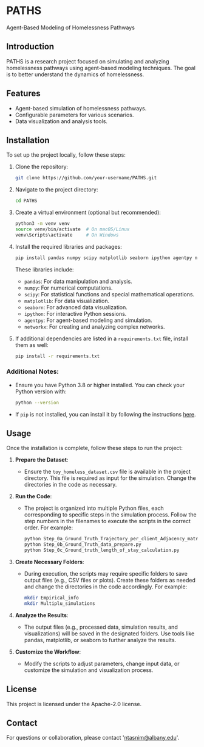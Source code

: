 # PATHS
Agent-Based Modeling of Homelessness Pathways

## Introduction
PATHS is a research project focused on simulating and analyzing homelessness pathways using agent-based modeling techniques. The goal is to better understand the dynamics of homelessness.

## Features
- Agent-based simulation of homelessness pathways.
- Configurable parameters for various scenarios.
- Data visualization and analysis tools.

## Installation
To set up the project locally, follow these steps:

1. Clone the repository:
   ```bash
   git clone https://github.com/your-username/PATHS.git
   ```
2. Navigate to the project directory:
   ```bash
   cd PATHS
   ```
3. Create a virtual environment (optional but recommended):
   ```bash
   python3 -m venv venv
   source venv/bin/activate  # On macOS/Linux
   venv\Scripts\activate     # On Windows
   ```
4. Install the required libraries and packages:
   ```bash
   pip install pandas numpy scipy matplotlib seaborn ipython agentpy networkx
   ```
   These libraries include:
   - `pandas`: For data manipulation and analysis.
   - `numpy`: For numerical computations.
   - `scipy`: For statistical functions and special mathematical operations.
   - `matplotlib`: For data visualization.
   - `seaborn`: For advanced data visualization.
   - `ipython`: For interactive Python sessions.
   - `agentpy`: For agent-based modeling and simulation.
   - `networkx`: For creating and analyzing complex networks.

5. If additional dependencies are listed in a `requirements.txt` file, install them as well:
   ```bash
   pip install -r requirements.txt
   ```

### Additional Notes:
- Ensure you have Python 3.8 or higher installed. You can check your Python version with:
   ```bash
   python --version
   ```
- If `pip` is not installed, you can install it by following the instructions [here](https://pip.pypa.io/en/stable/installation/).

## Usage
Once the installation is complete, follow these steps to run the project:

1. **Prepare the Dataset**:
   - Ensure the `toy_homeless_dataset.csv` file is available in the project directory. This file is required as input for the simulation. Change the directories in the code as necessary.

2. **Run the Code**:
   - The project is organized into multiple Python files, each corresponding to specific steps in the simulation process. Follow the step numbers in the filenames to execute the scripts in the correct order. For example:
     ```bash
     python Step_0a_Ground_Truth_Trajectory_per_client_Adjacency_matrix.py
     python Step_0b_Ground_Truth_data_prepare.py
     python Step_0c_Ground_truth_length_of_stay_calculation.py
     ```

3. **Create Necessary Folders**:
   - During execution, the scripts may require specific folders to save output files (e.g., CSV files or plots). Create these folders as needed and change the directories in the code accordingly. For example:
     ```bash
     mkdir Empirical_info
     mkdir Multiplu_simulations
     ```

4. **Analyze the Results**:
   - The output files (e.g., processed data, simulation results, and visualizations) will be saved in the designated folders. Use tools like pandas, matplotlib, or seaborn to further analyze the results.

5. **Customize the Workflow**:
   - Modify the scripts to adjust parameters, change input data, or customize the simulation and visualization process.

## License
This project is licensed under the Apache-2.0 license.

## Contact
For questions or collaboration, please contact 'ntasnim@albany.edu'.
